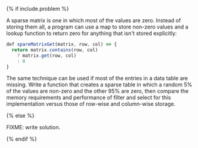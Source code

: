 {% if include.problem %}

A <span g="sparse_matrix">sparse matrix</span> is one in which most of the values are zero.
Instead of storing them all,
a program can use a map to store non-zero values
and a lookup function to return zero for anything that isn't stored explicitly:

```js
def spareMatrixGet(matrix, row, col) => {
  return matrix.contains(row, col)
    ? matrix.get(row, col)
    : 0
}
```

The same technique can be used if most of the entries in a data table are missing.
Write a function that creates a sparse table in which a random 5% of the values are non-zero
and the other 95% are zero,
then compare the memory requirements and performance of filter and select for this implementation
versus those of row-wise and column-wise storage.

{% else %}

FIXME: write solution.

{% endif %}
